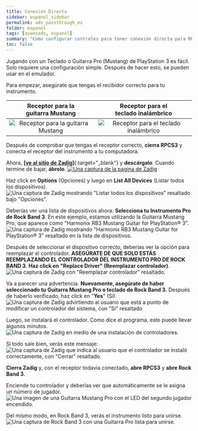```yaml
---
title: Conexión Directa
sidebar: espanol_sidebar
permalink: adv_passthrough_es
folder: espanol
tags: [avanzado, espanol]
summary: "Como configurar controles para tener conexión directa para RPCS3."
toc: false
---
```


Jugando con un Teclado o Guitarra Pro (Mustang) de PlayStation 3 es fácil. Solo requiere una configuración simple. Después de hacer esto, se pueden usar en el emulador.

Para empezar, asegúrate que tengas el recibidor correcto para tu instrumento.

| **Receptor para la<br>guitarra Mustang** | **Receptor para el<br>teclado inalámbrico** |
|:------------------:|:---------------------:|
| ![Receptor para la guitarra Mustang](https://carlmylo.github.io/docu-rpcs3/images/btns/ctrls/ps3/recprotar.png "Receptor para la guitarra Mustang") | ![Receptor para el teclado inalámbrico](https://carlmylo.github.io/docu-rpcs3/images/btns/ctrls/ps3/reckeys.png "Receptor para el teclado inalámbrico") |

Después de comprobar que tengas el receptor correcto, **cierra RPCS3** y conecta el receptor del instrumento a tu computadora.

Ahora, [**\[ve al sitio de Zadig\]**](https://zadig.akeo.ie/){:target="_blank"} y **descárgalo**. Cuando termine de bajar, **ábrelo**.
[![Una captura de la pagina de Zadig](https://carlmylo.github.io/docu-rpcs3/images/pass/zadigdles.png)](https://zadig.akeo.ie/ "Bajar a Zadig")

Haz click en **Options** (Opciones) y luego en **List All Devices** (Listar todos los dispositivos).  
![Una captura de Zadig mostrando "Listar todos los dispositivos" resaltado bajo "Opciones".](https://carlmylo.github.io/docu-rpcs3/images/pass/zadiglistall.png "Zadig: Opciones: Listar todos los dispositivos")

Deberías ver una lista de dispositivos ahora. **Selecciona tu Instrumento Pro de Rock Band 3**. En este ejemplo, estamos utilizando la Guitarra Mustang Pro, que aparece como "Harmonix RB3 Mustang Guitar for PlayStation® 3".  
![Una captura de Zadig mostrando "Harmonix RB3 Mustang Guitar for PlayStation® 3" resaltado en la lista de dispositivos.](https://carlmylo.github.io/docu-rpcs3/images/pass/zadigsel.png "Zadig: Harmonix RB3 Mustang Guitar for PlayStation® 3")

Después de seleccionar el dispositivo correcto, deberías ver la opción para reemplazar el controlador. **ASEGÚRATE DE QUE SOLO ESTÁS REEMPLAZANDO EL CONTROLADOR DEL INSTRUMENTO PRO DE ROCK BAND 3**. **Haz click en "Replace Driver" (Reemplazar controlador)**.  
![Una captura de Zadig con "Reemplazar controlador" resaltado.](https://carlmylo.github.io/docu-rpcs3/images/pass/zadigreplace.png "Zadig: Reemplazar controlador")

Va a parecer una advertencia. **Nuevamente, asegúrate de haber seleccionado tu Guitarra Mustang Pro o teclado de Rock Band 3.** Después de haberlo verificado, haz click en "**Yes**" (Sí).  
![Una captura de Zadig advirtiendo al usuario que está a punto de modificar un controlador del sistema, con "Sí" resaltado](https://carlmylo.github.io/docu-rpcs3/images/pass/zadigreplace.png "Zadig: Advertencia - Controlador del sistema")

Luego, se instalará el controlador. Como dice el programa, esto puede llevar algunos minutos.  
![Una captura de Zadig en medio de una instalación de controladores.](https://carlmylo.github.io/docu-rpcs3/images/pass/zadigprogress.png "Zadig: Instalando controlador...")

Si todo sale bien, verás este mensaje:  
![Una captura de Zadig que indica al usuario que el controlador se instaló correctamente, con "Cerrar" resaltado.](https://carlmylo.github.io/docu-rpcs3/images/pass/zadigdone.png "Zadig: Éxito")

**Cierra Zadig** y, con el receptor todavía conectado, **abre RPCS3** y **abre Rock Band 3**.

Enciende tu controlador y deberías ver que automáticamente se le asigna un número de jugador.
![Una imagen de una Guitarra Mustang Pro con el LED del segundo jugador encendido.](https://carlmylo.github.io/docu-rpcs3/images/pass/protaron.png "Guitarra Mustang Pro de Fender: Jugador 2")

Del mismo modo, en Rock Band 3, verás el instrumento listo para unirse.  
![Una captura de Rock Band 3 con una Guitarra Pro lista para unirse.](https://carlmylo.github.io/docu-rpcs3/images/pass/rb3player.png "Rock Band 3: Guitarra Pro lista para unirse")